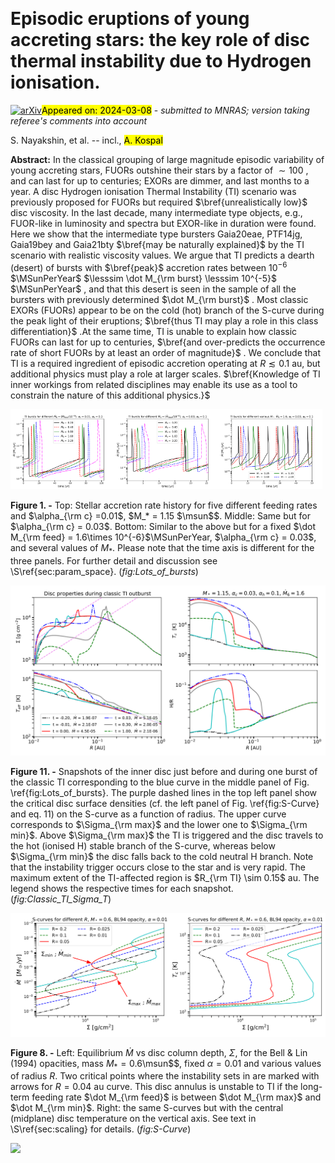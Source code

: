 <div class="macros" style="visibility:hidden;">
$\newcommand{\ensuremath}{}$
$\newcommand{\xspace}{}$
$\newcommand{\object}[1]{\texttt{#1}}$
$\newcommand{\farcs}{{.}''}$
$\newcommand{\farcm}{{.}'}$
$\newcommand{\arcsec}{''}$
$\newcommand{\arcmin}{'}$
$\newcommand{\ion}[2]{#1#2}$
$\newcommand{\textsc}[1]{\textrm{#1}}$
$\newcommand{\hl}[1]{\textrm{#1}}$
$\newcommand{\footnote}[1]{}$
$\newcommand$
$\newcommand$
$\newcommand$
$\newcommand$
$\newcommand$
$\newcommand{\avc}[1]{\textcolor{magenta}{\textit{[\small #1]}}}$
$\newcommand{\bref}[1]{{ #1}}$
$\newcommand$
$\newcommand$
$\newcommand$
$\newcommand$
$\newcommand$
$\newcommand{\lsun}{{\rm L_{\odot}}}$
$\newcommand{\msun}{{\rm M_{\odot}}}$
$\newcommand{\lta}{\la}$
$\newcommand{\gta}{\ga}$
$\newcommand{\be}{\begin{equation}}$
$\newcommand{\ee}{\end{equation}}$
$\newcommand{\le}{{L_{\rm Edd}}}$
$\newcommand{\rp}{{R_{\rm ph}}}$
$\newcommand{\rs}{{R_{\rm s}}}$
$\newcommand{\mo}{{\dot M_{\rm out}}}$
$\newcommand{\me}{{\dot M_{\rm Edd}}}$
$\newcommand{\tc}{{t_{\rm C}}}$
$\newcommand{\rc}{{R_{\rm core}}}$
$\newcommand{\mc}{{M_{\rm core}}}$
$\newcommand{\mbh}{{M_{\rm BH}}}$
$\newcommand{\e}{{\dot m_{\rm E}}}$
$\newcommand{\sgra}{Sgr~A^*}$
$\newcommand\del{#1}{ }$
$\newcommand\SNc{#1}{\textcolor{red}{#1}}$
$\newcommand\mearth{{ {\rm M}_{\oplus}}}$
$\newcommand\mj{{ {\rm M}_{\rm J}}}$
$\newcommand\rj{{ {\rm R}_{\rm J}}}$
$\newcommand\St{ {\rm St}}$
$\newcommand{\avc}[1]{\textcolor{magenta}{\textit{[\small #1]}}}$
$\newcommand\av{#1}{\textcolor{blue}{#1}}$
$\newcommand\SNc{#1}{\textcolor{red}{#1}}$
$\newcommand{\bref}[1]{{ #1}}$
$\newcommand\MSunPerYear{~{\rm M_{\odot}}~yr^{-1} }$
$\newcommand\target{Gaia20eae}$
$\newcommand\konkoly{Konkoly Observatory, Research Centre for Astronomy and Earth Sciences,\\Eötvös Loránd Research Network (ELKH), Konkoly-Thege Miklós út 15--17, 1121 Budapest, Hungary}$
$\newcommand\elte{ELTE Eötvös Loránd University, Institute of Physics, Pázmány Péter sétány 1/A, \ 1117 Budapest, Hungary}$
$\newcommand\heidelberg{Max Planck Institute for Astronomy, Königstuhl 17, 69117 Heidelberg, Germany}$
$\title[Thermal Instability and episodic accretion]{Episodic eruptions of young accreting stars: the key role of disc thermal instability due to Hydrogen ionisation.}$
$\author[Nayakshin et al.]{Sergei Nayakshin^{1 \orcidlink{0000-0002-6166-2206}}\thanks{sergei.nayakshin@le.ac.uk}, Fernando Cruz Sáenz de Miera^{2,3,4 \orcidlink{0000-0002-4283-2185}},$
$Ágnes Kóspál^{4,5,6 \orcidlink{0000-0001-7157-6275}},$
$\newauthor$
$Aleksandra \'{C}alovi\'{c}^{1},$
$Jochen Eislöffel^{7} and Douglas N.C. Lin^{8,9}$
$\ ^{1}School of Physics and Astronomy, University of$
$  Leicester, Leicester, LE1 7RH, UK. \ ^2 Institut de Recherche en Astrophysique et Planétologie, Université de$
$Toulouse, UT3-PS, CNRS, CNES, 9 av. du Colonel Roche, \ 31028 Toulouse Cedex 4, France \ ^3\konkoly\ ^4 CSFK, MTA Centre of Excellence, Konkoly-Thege Miklós út 15-17, 1121 Budapest, Hungary\ ^5 \elte\ ^6 \heidelberg\ ^7 Thüringer Landessternwarte Tautenburg, Sternwarte 5, 07778 Tautenburg, Germany\ ^8 Department of Astronomy \& Astrophysics, University of California, Santa Cruz, CA 95064, USA\ ^9 Institute for Advanced Studies, Tsinghua University, Being 100084, China$
$}$
$\date{Accepted XXX. Received YYY; in original form ZZZ}$
$\pubyear{2023}$
$\begin{document}$
$\label{firstpage}$
$\pagerange{\pageref{firstpage}--\pageref{lastpage}}$
$\maketitle$
$\begin{abstract}$
$In the classical grouping of large magnitude episodic variability of young accreting stars, FUORs outshine their stars by a factor of \sim 100, and can last for up to centuries; EXORs are dimmer, and last months to a year. A disc Hydrogen ionisation Thermal Instability (TI) scenario was previously proposed for FUORs but required \bref{unrealistically low} disc viscosity. In the last decade, many intermediate type objects, e.g., FUOR-like in luminosity and spectra but EXOR-like in duration were found.  Here we show that the intermediate type bursters Gaia20eae, PTF14jg, Gaia19bey and Gaia21bty \bref{may be naturally explained} by the TI scenario with realistic viscosity values.  We argue that TI predicts a dearth (desert) of bursts with \bref{peak} accretion rates between 10^{-6}\MSunPerYear  \lesssim \dot M_{\rm burst} \lesssim 10^{-5}\MSunPerYear, and that this desert is seen in the sample of all the bursters with previously determined \dot M_{\rm burst}. Most classic EXORs (FUORs) appear to be on the cold (hot) branch of the S-curve during the peak light of their eruptions; \bref{thus TI may play a role in this class differentiation}.$
$At the same time, TI is unable to explain how classic FUORs can last for up to centuries, \bref{and over-predicts the occurrence rate of short FUORs by at least an order of magnitude}. We conclude that TI is a required ingredient of episodic accretion operating at R\lesssim 0.1~au, but additional physics must play a role at larger scales. \bref{Knowledge of TI inner workings from related disciplines may enable its use as a tool to constrain the nature of this additional physics.}$
$\end{abstract}$
$\begin{keywords}$
$stars:formation -- stars: protostars -- protoplanetary discs$
$\end{keywords}$
$\n\end{document}\end{equation}}$
$\newcommand{\ee}{\end{equation}}$
$\newcommand{\le}{{L_{\rm Edd}}}$
$\newcommand{\rp}{{R_{\rm ph}}}$
$\newcommand{\rs}{{R_{\rm s}}}$
$\newcommand{\mo}{{\dot M_{\rm out}}}$
$\newcommand{\me}{{\dot M_{\rm Edd}}}$
$\newcommand{\tc}{{t_{\rm C}}}$
$\newcommand{\rc}{{R_{\rm core}}}$
$\newcommand{\mc}{{M_{\rm core}}}$
$\newcommand{\mbh}{{M_{\rm BH}}}$
$\newcommand{\e}{{\dot m_{\rm E}}}$
$\newcommand{\sgra}{Sgr~A^*}$
$\newcommand\del{#1}$
$\newcommand\SNc{#1}$
$\newcommand\av{#1}$
$\newcommand\SNc{#1}$</div>



<div id="title">

# Episodic eruptions of young accreting stars: the key role of disc thermal instability due to Hydrogen ionisation.

</div>
<div id="comments">

[![arXiv](https://img.shields.io/badge/arXiv-2403.04439-b31b1b.svg)](https://arxiv.org/abs/2403.04439)<mark>Appeared on: 2024-03-08</mark> -  _submitted to MNRAS; version taking referee's comments into account_

</div>
<div id="authors">

S. Nayakshin, et al. -- incl., <mark>A. Kospal</mark>

</div>
<div id="abstract">

**Abstract:** In the classical grouping of large magnitude episodic variability of young accreting stars, FUORs outshine their stars by a factor of $\sim 100$ , and can last for up to centuries; EXORs are dimmer, and last months to a year. A disc Hydrogen ionisation Thermal Instability (TI) scenario was previously proposed for FUORs but required $\bref{unrealistically low}$ disc viscosity. In the last decade, many intermediate type objects, e.g., FUOR-like in luminosity and spectra but EXOR-like in duration were found.  Here we show that the intermediate type bursters Gaia20eae, PTF14jg, Gaia19bey and Gaia21bty $\bref{may be naturally explained}$ by the TI scenario with realistic viscosity values.  We argue that TI predicts a dearth (desert) of bursts with $\bref{peak}$ accretion rates between $10^{-6}$ $\MSunPerYear$ $\lesssim \dot M_{\rm burst} \lesssim 10^{-5}$ $\MSunPerYear$ , and that this desert is seen in the sample of all the bursters with previously determined $\dot M_{\rm burst}$ . Most classic EXORs (FUORs) appear to be on the cold (hot) branch of the S-curve during the peak light of their eruptions; $\bref{thus TI may play a role in this class differentiation}$ .At the same time, TI is unable to explain how classic FUORs can last for up to centuries, $\bref{and over-predicts the occurrence rate of short FUORs by at least an order of magnitude}$ . We conclude that TI is a required ingredient of episodic accretion operating at $R\lesssim 0.1$ au, but additional physics must play a role at larger scales. $\bref{Knowledge of TI inner workings from related disciplines may enable its use as a tool to constrain the nature of this additional physics.}$

</div>

<div id="div_fig1">

<img src="tmp_2403.04439/./Figures/Classic_TI_alphac_0.01.png" alt="Fig1.1" width="33%"/><img src="tmp_2403.04439/./Figures/Classic_TI_alphac_0.03.png" alt="Fig1.2" width="33%"/><img src="tmp_2403.04439/./Figures/Classic_TI_alphac_0.01_Mstar.png" alt="Fig1.3" width="33%"/>

**Figure 1. -** Top: Stellar accretion rate history for five different feeding rates and $\alpha_{\rm c} =0.01$, $M_* = 1.15  $\msun$$. Middle: Same but for $\alpha_{\rm c} = 0.03$. Bottom: Similar to the above but for a fixed $\dot M_{\rm feed} = 1.6\times 10^{-6}$\MSunPerYear, $\alpha_{\rm c} = 0.03$, and several values of $M_*$. Please note that the time axis is different for the three panels. For further detail and discussion see \S\ref{sec:param_space}. (*fig:Lots_of_bursts*)

</div>
<div id="div_fig2">

<img src="tmp_2403.04439/./Figures/Sigma_Temp_TI_burst.png" alt="Fig11" width="100%"/>

**Figure 11. -** Snapshots of the inner disc just before and during one burst of the classic TI corresponding to the blue curve in the middle panel of Fig. \ref{fig:Lots_of_bursts}. The purple dashed lines in the top left panel show the critical disc surface densities (cf. the left panel of Fig. \ref{fig:S-Curve} and eq. 11) on the S-curve as a function of radius. The upper curve corresponds to $\Sigma_{\rm max}$ and the lower one to $\Sigma_{\rm min}$. Above $\Sigma_{\rm max}$ the TI is triggered and the disc travels to the hot (ionised H) stable branch of the S-curve, whereas below $\Sigma_{\rm min}$ the disc falls back to the cold neutral H branch. Note that the instability trigger occurs close to the star and is very rapid. The maximum extent of the TI-affected region is $R_{\rm TI} \sim 0.15$ au. The legend shows the respective times for each snapshot. (*fig:Classic_TI_Sigma_T*)

</div>
<div id="div_fig3">

<img src="tmp_2403.04439/./Figures/Scurve_BLin94_scaled_0_.png" alt="Fig8.1" width="50%"/><img src="tmp_2403.04439/./Figures/Scurve_BLin94_scaled_0_TCO_.png" alt="Fig8.2" width="50%"/>

**Figure 8. -** Left: Equilibrium $\dot M$ vs disc column depth, $\Sigma$, for the Bell \& Lin (1994) opacities,  mass $M_* =0.6$\msun$$, fixed $\alpha=0.01$ and various values of radius $R$. Two critical points where the instability sets in are marked with arrows for $R=0.04$ au curve. This disc annulus is unstable to TI if the long-term feeding rate $\dot M_{\rm feed}$ is between $\dot M_{\rm max}$ and $\dot M_{\rm min}$. Right: the same S-curves but with the central (midplane) disc temperature on the vertical axis. See text in \S\ref{sec:scaling} for details. (*fig:S-Curve*)

</div><div id="qrcode"><img src=https://api.qrserver.com/v1/create-qr-code/?size=100x100&data="https://arxiv.org/abs/2403.04439"></div>